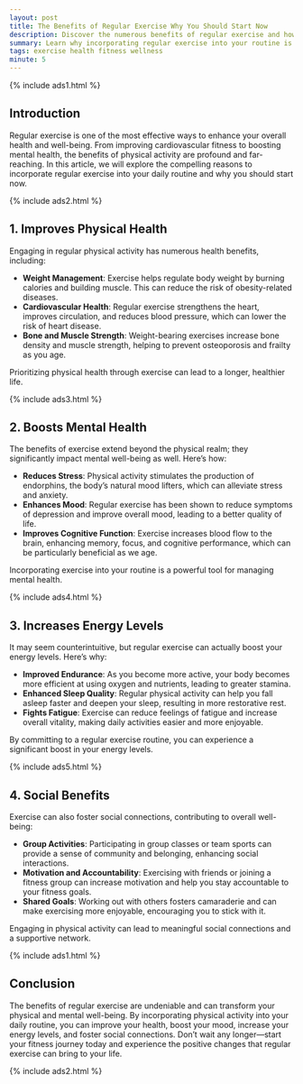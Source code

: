 ```yaml
---
layout: post
title: The Benefits of Regular Exercise Why You Should Start Now
description: Discover the numerous benefits of regular exercise and how it can transform your life.
summary: Learn why incorporating regular exercise into your routine is essential for physical and mental well-being.
tags: exercise health fitness wellness
minute: 5
---
```


{% include ads1.html %}

## Introduction

Regular exercise is one of the most effective ways to enhance your overall health and well-being. From improving cardiovascular fitness to boosting mental health, the benefits of physical activity are profound and far-reaching. In this article, we will explore the compelling reasons to incorporate regular exercise into your daily routine and why you should start now.

{% include ads2.html %}

## 1. Improves Physical Health

Engaging in regular physical activity has numerous health benefits, including:

- **Weight Management**: Exercise helps regulate body weight by burning calories and building muscle. This can reduce the risk of obesity-related diseases.
- **Cardiovascular Health**: Regular exercise strengthens the heart, improves circulation, and reduces blood pressure, which can lower the risk of heart disease.
- **Bone and Muscle Strength**: Weight-bearing exercises increase bone density and muscle strength, helping to prevent osteoporosis and frailty as you age.

Prioritizing physical health through exercise can lead to a longer, healthier life.

{% include ads3.html %}

## 2. Boosts Mental Health

The benefits of exercise extend beyond the physical realm; they significantly impact mental well-being as well. Here’s how:

- **Reduces Stress**: Physical activity stimulates the production of endorphins, the body’s natural mood lifters, which can alleviate stress and anxiety.
- **Enhances Mood**: Regular exercise has been shown to reduce symptoms of depression and improve overall mood, leading to a better quality of life.
- **Improves Cognitive Function**: Exercise increases blood flow to the brain, enhancing memory, focus, and cognitive performance, which can be particularly beneficial as we age.

Incorporating exercise into your routine is a powerful tool for managing mental health.

{% include ads4.html %}

## 3. Increases Energy Levels

It may seem counterintuitive, but regular exercise can actually boost your energy levels. Here’s why:

- **Improved Endurance**: As you become more active, your body becomes more efficient at using oxygen and nutrients, leading to greater stamina.
- **Enhanced Sleep Quality**: Regular physical activity can help you fall asleep faster and deepen your sleep, resulting in more restorative rest.
- **Fights Fatigue**: Exercise can reduce feelings of fatigue and increase overall vitality, making daily activities easier and more enjoyable.

By committing to a regular exercise routine, you can experience a significant boost in your energy levels.

{% include ads5.html %}

## 4. Social Benefits

Exercise can also foster social connections, contributing to overall well-being:

- **Group Activities**: Participating in group classes or team sports can provide a sense of community and belonging, enhancing social interactions.
- **Motivation and Accountability**: Exercising with friends or joining a fitness group can increase motivation and help you stay accountable to your fitness goals.
- **Shared Goals**: Working out with others fosters camaraderie and can make exercising more enjoyable, encouraging you to stick with it.

Engaging in physical activity can lead to meaningful social connections and a supportive network.

{% include ads1.html %}

## Conclusion

The benefits of regular exercise are undeniable and can transform your physical and mental well-being. By incorporating physical activity into your daily routine, you can improve your health, boost your mood, increase your energy levels, and foster social connections. Don’t wait any longer—start your fitness journey today and experience the positive changes that regular exercise can bring to your life.

{% include ads2.html %}

